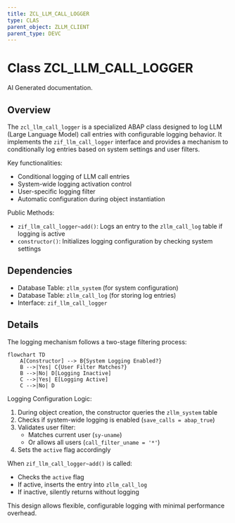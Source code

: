 ```yaml
---
title: ZCL_LLM_CALL_LOGGER
type: CLAS
parent_object: ZLLM_CLIENT
parent_type: DEVC
---
```


# Class ZCL_LLM_CALL_LOGGER

AI Generated documentation.

## Overview

The `zcl_llm_call_logger` is a specialized ABAP class designed to log LLM (Large Language Model) call entries with configurable logging behavior. It implements the `zif_llm_call_logger` interface and provides a mechanism to conditionally log entries based on system settings and user filters.

Key functionalities:

- Conditional logging of LLM call entries
- System-wide logging activation control
- User-specific logging filter
- Automatic configuration during object instantiation

Public Methods:

- `zif_llm_call_logger~add()`: Logs an entry to the `zllm_call_log` table if logging is active
- `constructor()`: Initializes logging configuration by checking system settings

## Dependencies

- Database Table: `zllm_system` (for system configuration)
- Database Table: `zllm_call_log` (for storing log entries)
- Interface: `zif_llm_call_logger`

## Details

The logging mechanism follows a two-stage filtering process:

```mermaid
flowchart TD
    A[Constructor] --> B{System Logging Enabled?}
    B -->|Yes| C{User Filter Matches?}
    B -->|No| D[Logging Inactive]
    C -->|Yes| E[Logging Active]
    C -->|No| D
```

Logging Configuration Logic:

1. During object creation, the constructor queries the `zllm_system` table
2. Checks if system-wide logging is enabled (`save_calls = abap_true`)
3. Validates user filter:
   - Matches current user (`sy-uname`)
   - Or allows all users (`call_filter_uname = '*'`)
4. Sets the `active` flag accordingly

When `zif_llm_call_logger~add()` is called:

- Checks the `active` flag
- If active, inserts the entry into `zllm_call_log`
- If inactive, silently returns without logging

This design allows flexible, configurable logging with minimal performance overhead.
